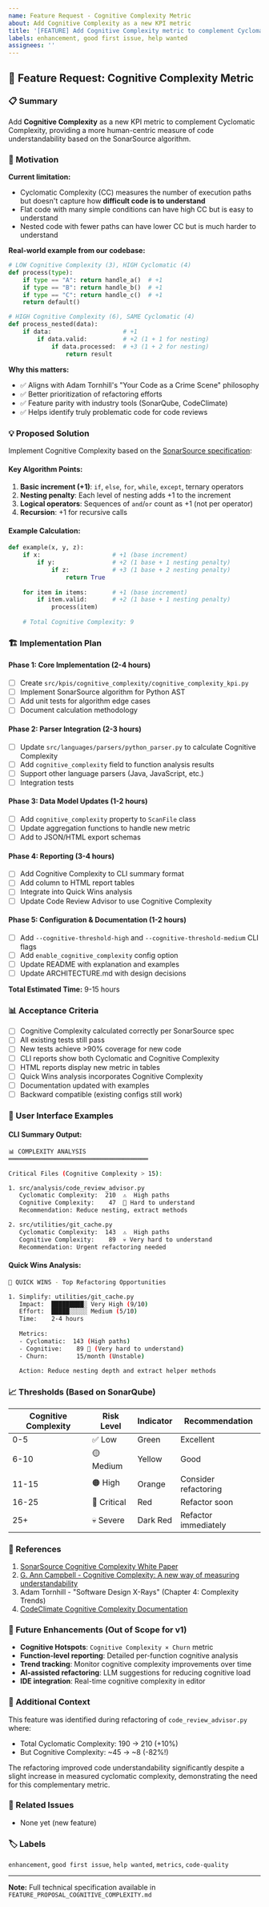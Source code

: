 ```yaml
---
name: Feature Request - Cognitive Complexity Metric
about: Add Cognitive Complexity as a new KPI metric
title: '[FEATURE] Add Cognitive Complexity metric to complement Cyclomatic Complexity'
labels: enhancement, good first issue, help wanted
assignees: ''
---
```


## 🎯 Feature Request: Cognitive Complexity Metric

### 📋 Summary

Add **Cognitive Complexity** as a new KPI metric to complement Cyclomatic Complexity, providing a more human-centric measure of code understandability based on the SonarSource algorithm.

### 🤔 Motivation

**Current limitation:**
- Cyclomatic Complexity (CC) measures the number of execution paths but doesn't capture how **difficult code is to understand**
- Flat code with many simple conditions can have high CC but is easy to understand
- Nested code with fewer paths can have lower CC but is much harder to understand

**Real-world example from our codebase:**

```python
# LOW Cognitive Complexity (3), HIGH Cyclomatic (4)
def process(type):
    if type == "A": return handle_a()  # +1
    if type == "B": return handle_b()  # +1  
    if type == "C": return handle_c()  # +1
    return default()

# HIGH Cognitive Complexity (6), SAME Cyclomatic (4)
def process_nested(data):
    if data:                    # +1
        if data.valid:          # +2 (1 + 1 for nesting)
            if data.processed:  # +3 (1 + 2 for nesting)
                return result
```

**Why this matters:**
- ✅ Aligns with Adam Tornhill's "Your Code as a Crime Scene" philosophy
- ✅ Better prioritization of refactoring efforts
- ✅ Feature parity with industry tools (SonarQube, CodeClimate)
- ✅ Helps identify truly problematic code for code reviews

### 💡 Proposed Solution

Implement Cognitive Complexity based on the [SonarSource specification](https://www.sonarsource.com/docs/CognitiveComplexity.pdf):

#### Key Algorithm Points:

1. **Basic increment (+1)**: `if`, `else`, `for`, `while`, `except`, ternary operators
2. **Nesting penalty**: Each level of nesting adds +1 to the increment
3. **Logical operators**: Sequences of `and`/`or` count as +1 (not per operator)
4. **Recursion**: +1 for recursive calls

#### Example Calculation:

```python
def example(x, y, z):
    if x:                    # +1 (base increment)
        if y:                # +2 (1 base + 1 nesting penalty)
            if z:            # +3 (1 base + 2 nesting penalty)
                return True
        
    for item in items:       # +1 (base increment)
        if item.valid:       # +2 (1 base + 1 nesting penalty)
            process(item)
    
    # Total Cognitive Complexity: 9
```

### 🏗️ Implementation Plan

#### Phase 1: Core Implementation (2-4 hours)
- [ ] Create `src/kpis/cognitive_complexity/cognitive_complexity_kpi.py`
- [ ] Implement SonarSource algorithm for Python AST
- [ ] Add unit tests for algorithm edge cases
- [ ] Document calculation methodology

#### Phase 2: Parser Integration (2-3 hours)
- [ ] Update `src/languages/parsers/python_parser.py` to calculate Cognitive Complexity
- [ ] Add `cognitive_complexity` field to function analysis results
- [ ] Support other language parsers (Java, JavaScript, etc.)
- [ ] Integration tests

#### Phase 3: Data Model Updates (1-2 hours)
- [ ] Add `cognitive_complexity` property to `ScanFile` class
- [ ] Update aggregation functions to handle new metric
- [ ] Add to JSON/HTML export schemas

#### Phase 4: Reporting (3-4 hours)
- [ ] Add Cognitive Complexity to CLI summary format
- [ ] Add column to HTML report tables
- [ ] Integrate into Quick Wins analysis
- [ ] Update Code Review Advisor to use Cognitive Complexity

#### Phase 5: Configuration & Documentation (1-2 hours)
- [ ] Add `--cognitive-threshold-high` and `--cognitive-threshold-medium` CLI flags
- [ ] Add `enable_cognitive_complexity` config option
- [ ] Update README with explanation and examples
- [ ] Update ARCHITECTURE.md with design decisions

**Total Estimated Time:** 9-15 hours

### 📊 Acceptance Criteria

- [ ] Cognitive Complexity calculated correctly per SonarSource spec
- [ ] All existing tests still pass
- [ ] New tests achieve >90% coverage for new code
- [ ] CLI reports show both Cyclomatic and Cognitive Complexity
- [ ] HTML reports display new metric in tables
- [ ] Quick Wins analysis incorporates Cognitive Complexity
- [ ] Documentation updated with examples
- [ ] Backward compatible (existing configs still work)

### 🎨 User Interface Examples

#### CLI Summary Output:
```bash
📊 COMPLEXITY ANALYSIS
═══════════════════════════════════════

Critical Files (Cognitive Complexity > 15):

1. src/analysis/code_review_advisor.py
   Cyclomatic Complexity:  210  ⚠️  High paths
   Cognitive Complexity:    47  🔴 Hard to understand
   Recommendation: Reduce nesting, extract methods

2. src/utilities/git_cache.py  
   Cyclomatic Complexity:  143  ⚠️  High paths
   Cognitive Complexity:    89  💀 Very hard to understand  
   Recommendation: Urgent refactoring needed
```

#### Quick Wins Analysis:
```bash
🎯 QUICK WINS - Top Refactoring Opportunities

1. Simplify: utilities/git_cache.py
   Impact:  █████████░ Very High (9/10)
   Effort:  █████░░░░░ Medium (5/10)
   Time:    2-4 hours
   
   Metrics:
   - Cyclomatic:  143 (High paths)
   - Cognitive:    89 🔴 (Very hard to understand)
   - Churn:        15/month (Unstable)
   
   Action: Reduce nesting depth and extract helper methods
```

### 📈 Thresholds (Based on SonarQube)

| Cognitive Complexity | Risk Level | Indicator | Recommendation |
|---------------------|------------|-----------|----------------|
| 0-5                 | ✅ Low     | Green     | Excellent      |
| 6-10                | 🟡 Medium  | Yellow    | Good           |
| 11-15               | 🟠 High    | Orange    | Consider refactoring |
| 16-25               | 🔴 Critical| Red       | Refactor soon  |
| 25+                 | 💀 Severe  | Dark Red  | Refactor immediately |

### 🔗 References

1. [SonarSource Cognitive Complexity White Paper](https://www.sonarsource.com/docs/CognitiveComplexity.pdf)
2. [G. Ann Campbell - Cognitive Complexity: A new way of measuring understandability](https://www.sonarsource.com/resources/cognitive-complexity/)
3. Adam Tornhill - "Software Design X-Rays" (Chapter 4: Complexity Trends)
4. [CodeClimate Cognitive Complexity Documentation](https://docs.codeclimate.com/docs/cognitive-complexity)

### 🚀 Future Enhancements (Out of Scope for v1)

- **Cognitive Hotspots**: `Cognitive Complexity × Churn` metric
- **Function-level reporting**: Detailed per-function cognitive analysis
- **Trend tracking**: Monitor cognitive complexity improvements over time
- **AI-assisted refactoring**: LLM suggestions for reducing cognitive load
- **IDE integration**: Real-time cognitive complexity in editor

### 💬 Additional Context

This feature was identified during refactoring of `code_review_advisor.py` where:
- Total Cyclomatic Complexity: 190 → 210 (+10%)
- But Cognitive Complexity: ~45 → ~8 (-82%!)

The refactoring improved code understandability significantly despite a slight increase in measured cyclomatic complexity, demonstrating the need for this complementary metric.

### 📝 Related Issues

- None yet (new feature)

### 🏷️ Labels

`enhancement`, `good first issue`, `help wanted`, `metrics`, `code-quality`

---

**Note:** Full technical specification available in `FEATURE_PROPOSAL_COGNITIVE_COMPLEXITY.md`
